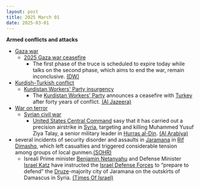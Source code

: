 ```yaml
---
layout: post
title: 2025 March 01
date: 2025-03-01
---
```



**Armed conflicts and attacks**

* [Gaza war](https://en.wikipedia.org/wiki/Gaza_war "Gaza war")
  + [2025 Gaza war ceasefire](https://en.wikipedia.org/wiki/2025_Gaza_war_ceasefire "2025 Gaza war ceasefire")
    - The first phase of the truce is scheduled to expire today while talks on the second phase, which aims to end the war, remain inconclusive. [(DW)](https://www.dw.com/en/first-phase-of-israel-hamas-truce-set-to-expire/a-71791093)
* [Kurdish–Turkish conflict](https://en.wikipedia.org/wiki/Kurdish%E2%80%93Turkish_conflict "Kurdish–Turkish conflict")
  + [Kurdistan Workers' Party insurgency](https://en.wikipedia.org/wiki/Kurdistan_Workers%27_Party_insurgency "Kurdistan Workers' Party insurgency")
    - The [Kurdistan Workers' Party](https://en.wikipedia.org/wiki/Kurdistan_Workers%27_Party "Kurdistan Workers' Party") announces a ceasefire with [Turkey](https://en.wikipedia.org/wiki/Turkey "Turkey") after forty years of conflict. [(Al Jazeera)](https://www.aljazeera.com/news/2025/3/1/pkk-declares-ceasefire-in-40-year-conflict-with-turkiye-kurdish-media)
* [War on terror](https://en.wikipedia.org/wiki/War_on_terror "War on terror")
  + [Syrian civil war](https://en.wikipedia.org/wiki/Syrian_civil_war "Syrian civil war")
    - [United States Central Command](https://en.wikipedia.org/wiki/United_States_Central_Command "United States Central Command") sasy that it has carried out a precision airstrike in [Syria](https://en.wikipedia.org/wiki/Syria "Syria"), targeting and killing Muhammed Yusuf Ziya Talay, a senior military leader in [Hurras al-Din](https://en.wikipedia.org/wiki/Hurras_al-Din "Hurras al-Din"). [(Al Arabiya)](https://english.alarabiya.net/News/middle-east/2025/03/01/us-military-says-it-killed-senior-al-qaeda-leader-in-syria)
* several incidents of security disorder and assaults in [Jaramana](https://en.wikipedia.org/wiki/Jaramana "Jaramana") in [Rif Dimashq](https://en.wikipedia.org/wiki/Rif_Dimashq_Governorate "Rif Dimashq Governorate"), which left casualties and triggered considerable tension among groups of local gunmen.[(SOHR)](https://www.syriahr.com/en/356956/)
  + Isreali Prime minister [Benjamin Netanyahu](https://en.wikipedia.org/wiki/Benjamin_Netanyahu "Benjamin Netanyahu") and Defense Minister [Israel Katz](https://en.wikipedia.org/wiki/Israel_Katz "Israel Katz") have instructed the [Israel Defense Forces](https://en.wikipedia.org/wiki/Israel_Defense_Forces "Israel Defense Forces") to “prepare to defend” the [Druze](https://en.wikipedia.org/wiki/Druze_in_Syria "Druze in Syria")-majority city of Jaramana on the outskirts of Damascus in Syria. [(Times Of Israel)](https://www.timesofisrael.com/liveblog_entry/netanyahu-directs-idf-to-prepare-to-defend-syrian-druze-village-under-attack-by-regime/)
